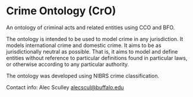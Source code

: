 # Crime Ontology (CrO)

An ontology of criminal acts and related entities using CCO and BFO.

The ontology is intended to be used to model crime in any jurisdiction. It models international crime and domestic crime. It aims to be as jurisdictionally neutral as possible. That is, it aims to model and define entities without reference to particular definitions found in particular laws, or otherwise according to any particular authority.

The ontology was developed using NIBRS crime classification.

Contact info: 
Alec Sculley
alecscul@buffalo.edu
